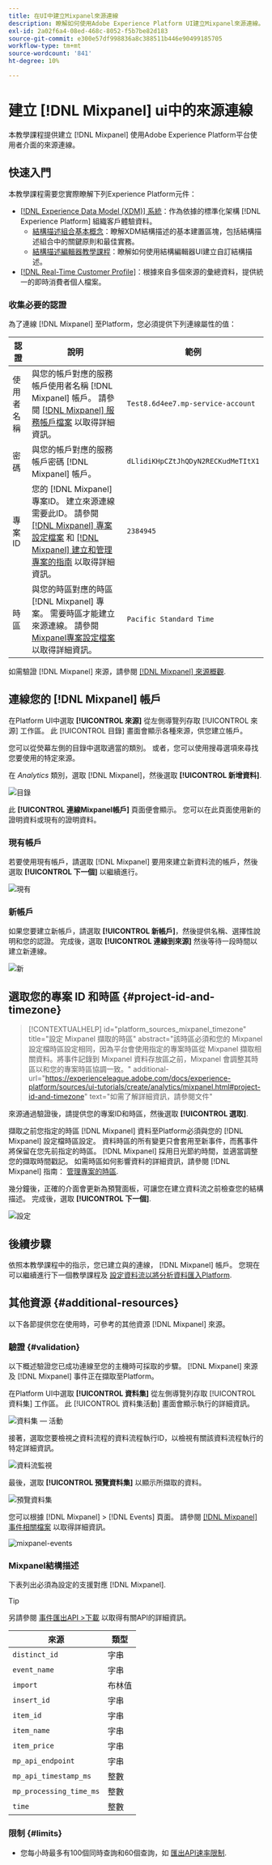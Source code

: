 ```yaml
---
title: 在UI中建立Mixpanel來源連線
description: 瞭解如何使用Adobe Experience Platform UI建立Mixpanel來源連線。
exl-id: 2a02f6a4-08ed-468c-8052-f5b7be82d183
source-git-commit: e300e57df998836a8c388511b446e90499185705
workflow-type: tm+mt
source-wordcount: '841'
ht-degree: 10%

---
```


# 建立 [!DNL Mixpanel] ui中的來源連線

本教學課程提供建立 [!DNL Mixpanel] 使用Adobe Experience Platform平台使用者介面的來源連線。

## 快速入門

本教學課程需要您實際瞭解下列Experience Platform元件：

* [[!DNL Experience Data Model (XDM)] 系統](../../../../../xdm/home.md)：作為依據的標準化架構 [!DNL Experience Platform] 組織客戶體驗資料。
   * [結構描述組合基本概念](../../../../../xdm/schema/composition.md)：瞭解XDM結構描述的基本建置區塊，包括結構描述組合中的關鍵原則和最佳實務。
   * [結構描述編輯器教學課程](../../../../../xdm/tutorials/create-schema-ui.md)：瞭解如何使用結構編輯器UI建立自訂結構描述。
* [[!DNL Real-Time Customer Profile]](../../../../../profile/home.md)：根據來自多個來源的彙總資料，提供統一的即時消費者個人檔案。

### 收集必要的認證

為了連線 [!DNL Mixpanel] 至Platform，您必須提供下列連線屬性的值：

| 認證 | 說明 | 範例 |
| --- | --- | --- |
| 使用者名稱 | 與您的帳戶對應的服務帳戶使用者名稱 [!DNL Mixpanel] 帳戶。 請參閱 [[!DNL Mixpanel] 服務帳戶檔案](https://developer.mixpanel.com/reference/service-accounts#authenticating-with-a-service-account) 以取得詳細資訊。 | `Test8.6d4ee7.mp-service-account` |
| 密碼 | 與您的帳戶對應的服務帳戶密碼 [!DNL Mixpanel] 帳戶。 | `dLlidiKHpCZtJhQDyN2RECKudMeTItX1` |
| 專案 ID | 您的 [!DNL Mixpanel] 專案ID。 建立來源連線需要此ID。 請參閱 [[!DNL Mixpanel] 專案設定檔案](https://help.mixpanel.com/hc/en-us/articles/115004490503-Project-Settings) 和 [[!DNL Mixpanel] 建立和管理專案的指南](https://help.mixpanel.com/hc/en-us/articles/115004505106-Create-and-Manage-Projects) 以取得詳細資訊。 | `2384945` |
| 時區 | 與您的時區對應的時區 [!DNL Mixpanel] 專案。 需要時區才能建立來源連線。 請參閱 [Mixpanel專案設定檔案](https://help.mixpanel.com/hc/en-us/articles/115004490503-Project-Settings) 以取得詳細資訊。 | `Pacific Standard Time` |

如需驗證 [!DNL Mixpanel] 來源，請參閱 [[!DNL Mixpanel] 來源概觀](../../../../connectors/analytics/mixpanel.md).

## 連線您的 [!DNL Mixpanel] 帳戶

在Platform UI中選取 **[!UICONTROL 來源]** 從左側導覽列存取 [!UICONTROL 來源] 工作區。 此 [!UICONTROL 目錄] 畫面會顯示各種來源，供您建立帳戶。

您可以從熒幕左側的目錄中選取適當的類別。 或者，您可以使用搜尋選項來尋找您要使用的特定來源。

在 *Analytics* 類別，選取 [!DNL Mixpanel]，然後選取 **[!UICONTROL 新增資料]**.

![目錄](../../../../images/tutorials/create/mixpanel-export-events/catalog.png)

此 **[!UICONTROL 連線Mixpanel帳戶]** 頁面便會顯示。 您可以在此頁面使用新的證明資料或現有的證明資料。

### 現有帳戶

若要使用現有帳戶，請選取 [!DNL Mixpanel] 要用來建立新資料流的帳戶，然後選取 **[!UICONTROL 下一個]** 以繼續進行。

![現有](../../../../images/tutorials/create/mixpanel-export-events/existing.png)

### 新帳戶

如果您要建立新帳戶，請選取 **[!UICONTROL 新帳戶]**，然後提供名稱、選擇性說明和您的認證。 完成後，選取 **[!UICONTROL 連線到來源]** 然後等待一段時間以建立新連線。

![新](../../../../images/tutorials/create/mixpanel-export-events/new.png)

## 選取您的專案 ID 和時區 {#project-id-and-timezone}

>[!CONTEXTUALHELP]
>id="platform_sources_mixpanel_timezone"
>title="設定 Mixpanel 擷取的時區"
>abstract="該時區必須和您的 Mixpanel 設定檔時區設定相同，因為平台會使用指定的專案時區從 Mixpanel 擷取相關資料。將事件記錄到 Mixpanel 資料存放區之前，Mixpanel 會調整其時區以和您的專案時區協調一致。"
>additional-url="https://experienceleague.adobe.com/docs/experience-platform/sources/ui-tutorials/create/analytics/mixpanel.html#project-id-and-timezone" text="如需了解詳細資訊，請參閱文件"

來源通過驗證後，請提供您的專案ID和時區，然後選取 **[!UICONTROL 選取]**.

擷取之前您指定的時區 [!DNL Mixpanel] 資料至Platform必須與您的 [!DNL Mixpanel] 設定檔時區設定。 資料時區的所有變更只會套用至新事件，而舊事件將保留在您先前指定的時區。 [!DNL Mixpanel] 採用日光節約時間，並適當調整您的擷取時間戳記。 如需時區如何影響資料的詳細資訊，請參閱 [!DNL Mixpanel] 指南： [管理專案的時區](https://help.mixpanel.com/hc/en-us/articles/115004547203-Manage-Timezones-for-Projects-in-Mixpanel).

幾分鐘後，正確的介面會更新為預覽面板，可讓您在建立資料流之前檢查您的結構描述。 完成後，選取 **[!UICONTROL 下一個]**.

![設定](../../../../images/tutorials/create/mixpanel-export-events/authentication-configuration.png)

## 後續步驟

依照本教學課程中的指示，您已建立與的連線， [!DNL Mixpanel] 帳戶。 您現在可以繼續進行下一個教學課程及 [設定資料流以將分析資料匯入Platform](../../dataflow/analytics.md).

## 其他資源 {#additional-resources}

以下各節提供您在使用時，可參考的其他資源 [!DNL Mixpanel] 來源。

### 驗證 {#validation}

以下概述驗證您已成功連線至您的主機時可採取的步驟。 [!DNL Mixpanel] 來源及 [!DNL Mixpanel] 事件正在擷取至Platform。

在Platform UI中選取 **[!UICONTROL 資料集]** 從左側導覽列存取 [!UICONTROL 資料集] 工作區。 此 [!UICONTROL 資料集活動] 畫面會顯示執行的詳細資訊。

![資料集 — 活動](../../../../images/tutorials/create/mixpanel-export-events/dataset-activity.png)

接著，選取您要檢視之資料流程的資料流程執行ID，以檢視有關該資料流程執行的特定詳細資訊。

![資料流監視](../../../../images/tutorials/create/mixpanel-export-events/dataflow-monitoring.png)

最後，選取 **[!UICONTROL 預覽資料集]** 以顯示所擷取的資料。

![預覽資料集](../../../../images/tutorials/create/mixpanel-export-events/preview-dataset.png)

您可以根據 [!DNL Mixpanel] > [!DNL Events] 頁面。 請參閱 [[!DNL Mixpanel] 事件相關檔案](https://help.mixpanel.com/hc/en-us/articles/4402837164948-Events-formerly-Live-View-) 以取得詳細資訊。

![mixpanel-events](../../../../images/tutorials/create/mixpanel-export-events/mixpanel-events.png)

### Mixpanel結構描述

下表列出必須為設定的支援對應 [!DNL Mixpanel].

>[!TIP]
>
>另請參閱 [事件匯出API >下載](https://developer.mixpanel.com/reference/raw-event-export) 以取得有關API的詳細資訊。


| 來源 | 類型 |
|---|---|
| `distinct_id` | 字串 |
| `event_name` | 字串 |
| `import` | 布林值 |
| `insert_id` | 字串 |
| `item_id` | 字串 |
| `item_name` | 字串 |
| `item_price` | 字串 |
| `mp_api_endpoint` | 字串 |
| `mp_api_timestamp_ms` | 整數 |
| `mp_processing_time_ms` | 整數 |
| `time` | 整數 |

### 限制 {#limits}

* 您每小時最多有100個同時查詢和60個查詢，如 [匯出API速率限制](https://help.mixpanel.com/hc/en-us/articles/115004602563-Rate-Limits-for-API-Endpoints).
